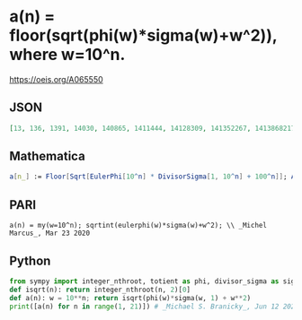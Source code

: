 # a\(n\) \= floor\(sqrt\(phi\(w\)\*sigma\(w\)\+w^2\)\), where w\=10^n\.
https://oeis.org/A065550
## JSON
```JSON
[13, 136, 1391, 14030, 140865, 1411444, 14128309, 141352267, 1413868217, 14140409111, 141412724154, 1414170403052, 14141919829640, 141420277272713, 1414208167563878, 14142108649717545, 141421221367320690, 1414212888023339560, 14142132251982630599, 141421339378569021517]
```
## Mathematica
```Mathematica
a[n_] := Floor[Sqrt[EulerPhi[10^n] * DivisorSigma[1, 10^n] + 100^n]]; Array[a, 20] (* _Amiram Eldar_, Jun 12 2022 *)
```
## PARI
```PARI
a(n) = my(w=10^n); sqrtint(eulerphi(w)*sigma(w)+w^2); \\ _Michel Marcus_, Mar 23 2020
```
## Python
```Python
from sympy import integer_nthroot, totient as phi, divisor_sigma as sigma
def isqrt(n): return integer_nthroot(n, 2)[0]
def a(n): w = 10**n; return isqrt(phi(w)*sigma(w, 1) + w**2)
print([a(n) for n in range(1, 21)]) # _Michael S. Branicky_, Jun 12 2022
```
